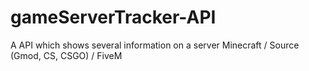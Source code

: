 # gameServerTracker-API
A API which shows several information on a server Minecraft / Source (Gmod, CS, CSGO) / FiveM
